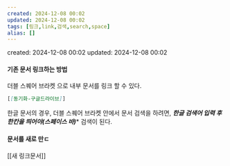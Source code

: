```yaml
---
created: 2024-12-08 00:02
updated: 2024-12-08 00:02
tags: [링크,link,검색,search,space]
alias: []
---
```


created: 2024-12-08 00:02
updated: 2024-12-08 00:02

#### 기존 문서 링크하는 방법

더블 스퀘어 브라켓 으로 내부 문서를 링크 할 수 있다.
```markdown
[[동기화-구글드라이브]]
```

한글 문서의 경우, 더블 스퀘어 브라켓 안에서 문서 검색을 하려면, 
***한글 검색어 입력 후 한칸을 띄어야(스페이스 바)**** 검색이 된다.

#### 문서를 새로 만ㄷ

[[새 링크문서]]